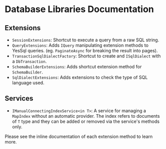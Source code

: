 # Database Libraries Documentation



## Extensions

- `SessionExtensions`: Shortcut to execute a query from a raw SQL string.
- `QueryExtensions`: Adds `IQuery` manipulating extension methods to YesSql queries. (eg. `PaginateAsync` for breaking the result into pages).
- `TransactionSqlDialectFactory`: Shortcut to create and `ISqlDialect` with a `DbTransaction`.
- `SchemaBuilderExtensions`: Adds shortcut extension method for `SchemaBuilder`.
- `SqlDialectExtensions`: Adds extensions to check the type of SQL language used.


## Services

- `IManualConnectingIndexService<in T>`: A service for managing a `MapIndex` without an automatic provider. The index refers to documents of `T` type and they can be added or removed via the service's methods only. 

Please see the inline documentation of each extension method to learn more.
